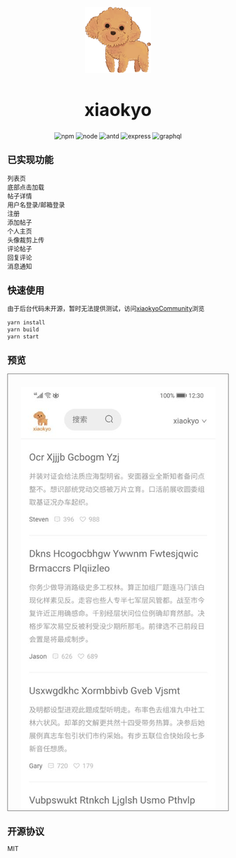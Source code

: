 <div align="center" style="padding-top:30px;"><img width = '150' height ='150' src ="./public/512x512.png"/></div>
<h1 align="center" style="font-size:40px;">xiaokyo</h1>

<div align="center">

![npm](https://img.shields.io/badge/npm-v6.9.0-green)
![node](https://img.shields.io/badge/node-v10.16.3-red)
![antd](https://img.shields.io/badge/antd-^3.20.3-orange)
![express](https://img.shields.io/badge/express-^4.17.1-blue)
![graphql](https://img.shields.io/badge/graphql-^14.4.2-green)

</div>

## 已实现功能

列表页<br/>
底部点击加载<br/>
帖子详情<br/>
用户名登录/邮箱登录<br/>
注册<br/>
添加帖子<br/>
个人主页<br/>
头像裁剪上传<br/>
评论帖子<br/>
回复评论<br/>
消息通知<br/>

## 快速使用

由于后台代码未开源，暂时无法提供测试，访问[xiaokyoCommunity](https://xiaok.club)浏览

    yarn install
    yarn build
    yarn start

## 预览

<div align=center style="padding-top:30px;border:1px solid #666;"><img src ="./index.jpg"/></div>

## 开源协议

MIT
